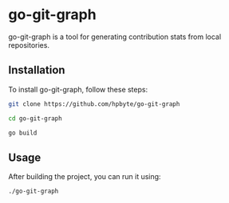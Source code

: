 # go-git-graph

go-git-graph is a tool for generating contribution stats from local repositories.

## Installation

To install go-git-graph, follow these steps:

```bash
git clone https://github.com/hpbyte/go-git-graph

cd go-git-graph

go build
```

## Usage

After building the project, you can run it using:

```bash
./go-git-graph
```
